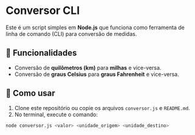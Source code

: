 # Conversor CLI

Este é um script simples em **Node.js** que funciona como ferramenta de linha de comando (CLI) para conversão de medidas.

## 📌 Funcionalidades
- Conversão de **quilômetros (km)** para **milhas** e vice-versa.  
- Conversão de **graus Celsius** para **graus Fahrenheit** e vice-versa.  

## 🚀 Como usar

1. Clone este repositório ou copie os arquivos `conversor.js` e `README.md`.
2. No terminal, execute o comando:

```bash
node conversor.js <valor> <unidade_origem> <unidade_destino>
